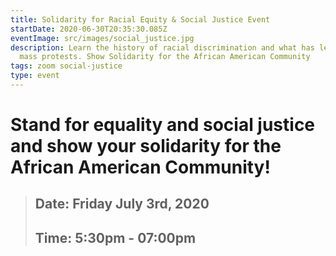```yaml
---
title: Solidarity for Racial Equity & Social Justice Event
startDate: 2020-06-30T20:35:30.085Z
eventImage: src/images/social_justice.jpg
description: Learn the history of racial discrimination and what has led to the
  mass protests. Show Solidarity for the African American Community
tags: zoom social-justice
type: event
---
```

# Stand for equality and social justice and show your solidarity for the African American Community!

> ## Date: Friday July 3rd, 2020
>
> ## Time: 5:30pm - 07:00pm

